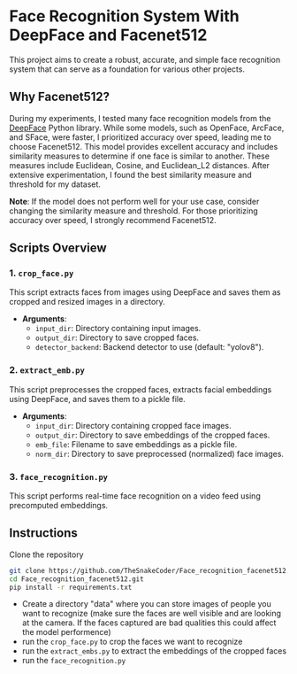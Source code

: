 # Face Recognition System With DeepFace and Facenet512

[](https://pypi-camo.freetls.fastly.net/de66dd808c5fb44ea531fb78fc56ddfb2e0505bc/68747470733a2f2f7261772e67697468756275736572636f6e74656e742e636f6d2f736572656e67696c2f64656570666163652f6d61737465722f69636f6e2f64656570666163652d69636f6e2e706e67)

This project aims to create a robust, accurate, and simple face recognition system that can serve as a foundation for various other projects.

## Why Facenet512?

During my experiments, I tested many face recognition models from the [DeepFace](https://github.com/serengil/deepface) Python library. While some models, such as OpenFace, ArcFace, and SFace, were faster, I prioritized accuracy over speed, leading me to choose Facenet512. This model provides excellent accuracy and includes similarity measures to determine if one face is similar to another. These measures include Euclidean, Cosine, and Euclidean_L2 distances. After extensive experimentation, I found the best similarity measure and threshold for my dataset.

**Note**: If the model does not perform well for your use case, consider changing the similarity measure and threshold. For those prioritizing accuracy over speed, I strongly recommend Facenet512.

## Scripts Overview

### 1. `crop_face.py`

This script extracts faces from images using DeepFace and saves them as cropped and resized images in a directory.

- **Arguments**:
  - `input_dir`: Directory containing input images.
  - `output_dir`: Directory to save cropped faces.
  - `detector_backend`: Backend detector to use (default: "yolov8").

### 2. `extract_emb.py`

This script preprocesses the cropped faces, extracts facial embeddings using DeepFace, and saves them to a pickle file.

- **Arguments**:
  - `input_dir`: Directory containing cropped face images.
  - `output_dir`: Directory to save embeddings of the cropped faces.
  - `emb_file`: Filename to save embeddings as a pickle file.
  - `norm_dir`: Directory to save preprocessed (normalized) face images.

### 3. `face_recognition.py`

This script performs real-time face recognition on a video feed using precomputed embeddings.

## Instructions

Clone the repository

```bash
git clone https://github.com/TheSnakeCoder/Face_recognition_facenet512.git
cd Face_recognition_facenet512.git
pip install -r requirements.txt
```

* Create a directory "data" where you can store images of people you want to recognize (make sure the faces are well visible and are looking at the camera.  If the faces captured are bad qualities this could affect the model performence)
* run the `crop_face.py` to crop the faces we want to recognize
* run the `extract_embs.py` to extract the embeddings of the cropped faces
* run the `face_recognition.py`

